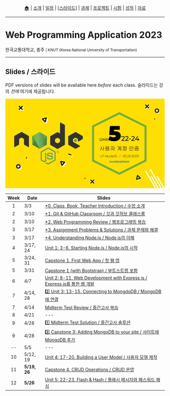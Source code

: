 <p id="menu" align="center">
  <a href="https://ut-nodejs.github.io" title="Home">🏠</a> |
  <a href="about.html" title="About">소개</a> |
  <a href="/schedule.html" title="Schedule">일정</a> |
  <a href="/slides.html" title="Slides"><u>[스라이드]</u></a> |
  <a href="/assignments.html" title="Assignments">과제</a> |
  <a href="/project.html" title="Project">프로젝트</a> |
  <a href="/tests.html" title="Tests">시험</a> |
  <a href="/grading.html" title="Grading">성적</a> |
  <a href="/resources.html" title="Resources">자료</a>
  <!-- <a href="https://pollev.com/aarons007" title="PollEverywhere">설문↗️</a> -->
</p>

---

# Web Programming Application 2023

<p>한국교통대학교, 충주<small> | KNUT (Korea National University of Transportation)</small></p>

---

## Slides / 스라이드

PDF versions of slides will be available here _before_ each class. 슬라이드는 강의 _전에_ 여기에 제공됩니다.

![this-week](/img/gh-pages/slides-covers/5.22-flash-and-hash.jpg)

| Week | Date         | Slides                                                                                                                  |
| :--: | ------------ | ----------------------------------------------------------------------------------------------------------------------- |
|  1   | 3/3          | [\*0. Class, Book, Teacher Introduction / 수업 소개](/slides/0.0a-class-introduction.pdf)                               |
|  2   | 3/10         | [\*1. Git & GitHub Classroom / 깃과 깃허브 클래스룸](/slides/0.0b-git-github-classroom.pdf)                             |
|  2   | 3/10         | [\*2. Web Programming Review / 웹프로그래밍 복습](/slides/0.0c-web-programming-review.pdf)                              |
|  3   | 3/17         | [\*3. Assignment Problems & Solutions / 과제 문제와 해결](/slides/0.0d-assignment-problems-solutions.pdf)               |
|  3   | 3/17         | [\*4. Understanding Node.js / Node.js의 이해](/slides/0.1-2-understanding-node.pdf)                                     |
|  4   | 3/17, 24     | [Unit 1: 3-6. Starting Node.js / Node.js의 시작](/slides/1.3-6-starting-nodejs.pdf)                                     |
|  5   | 3/24, 31     | [Capstone 1. First Web App / 첫 웹 앱](/slides/1.7-first-web-app.pdf)                                                   |
|  5   | 3/31         | [Capstone 1 (with Bootstrap) / 부트스트랩 포함](/slides/1.7b-first-web-app-bootstrap.pdf)                               |
|  6   | 4/7          | [Unit 2: 8-11. Web Development with Express.js / Express.js를 통한 웹 개발](/slides/2.8-11-express-web-development.pdf) |
|  7   | 4/14, 28     | [2️⃣ Unit 3: 13-15. Connecting to MongdoDB / MongoDB에 연결](/slides/3.13-15-connecting-mongodb.pdf)                     |
|  7   | 4/14         | [Midterm Test Review / 중간고사 복습](/midterm.html)                                                                    |
|  8   | 4/21         | ---                                                                                                                     |
|  9   | 4/28         | [1️⃣ Midterm Test Solution / 중간고사 솔루션](/slides/M-midterm-test-solution.pdf)                                       |
|  9   | 4/28         | [3️⃣ Capstone 3: Adding MongoDB to your site / 사이트에 MongoDB 추가](/slides/3.16-mongo-capstone.pdf)                   |
|  --  | 5/5          | ---                                                                                                                     |
|  10  | 5/12, 19     | [Unit 4: 17-20. Building a User Model / 사용자 모델 제작](/slides/4.17-building-user-model.pdf)                         |
|  11  | **5/19, 26** | [Capstone 4. CRUD Operations / CRUD 운영](/slides/4.21-crud-capstone.pdf)                                               |
|  12  | **5/26**       | [Unit 5: 22-23. Flash & Hash / 플래시 메시지와 패스워드 해싱](/slides/5.22-flash-and-hash.pdf)                          |
